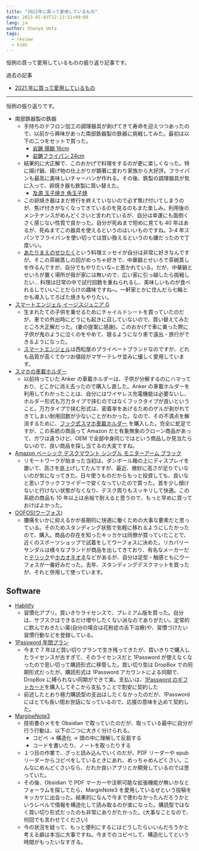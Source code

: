 ```yaml
---
title: "2022年に買って愛用しているもの"
date: 2023-01-03T22:13:51+09:00
lang: ja
author: Shunya Ueta
tags:
  - review
  - kids
---
```


恒例の買って愛用しているものの振り返り記事です。

過去の記事

- [2021 年に買って愛用しているもの](/posts/2022-01-07/)

---

恒例の振り返りです。

- 南部鉄器製の鉄器
  - 手持ちのテフロン加工の調理器具が剥げてきて寿命を迎えつつあったので、以前から興味があった南部鉄器製の鉄器に挑戦してみた。最初は以下の二つをセットで買った。
    - [岩鋳 揚鍋 16cm](https://amzn.to/3VyojF2)
    - [岩鋳フライパン 24cm](https://amzn.to/3vv1uaD)
  - 結果的に大正解で、このおかげで料理をするのが更に楽しくなった。特に揚げ鍋、揚げ物の仕上がりが顕著に変わり家族から大好評。フライパンも最高に美味しいチャーハンが作れる。その後、鉄製の調理器具が気に入って、卵焼き器も鉄製に買い替えた。
    - [及源 玉子焼き 角玉子焼](https://amzn.to/3jOjRoE)
  - この卵焼き器はまだ修行を終えていないので必ず焦げ付いてしまうのが、焦げ付きがなくなってきているのを見るのもまた楽しみ。利用後のメンテナンスがめんどくさいと言われているが、自分は幸運にも面倒くさく感じない性質で良かった。自分が死ぬまで短めに見ても 40 年はあるが、死ぬまでこの器具を使えるというのはいいものですね。3-4 年スパンでフライパンを使い切っては買い換えるというのも嫌だったので丁度いい。
  - [あたりまえのぜひたく](https://amzn.to/3VCC3yI)という料理エッセイが自分は非常に好きなんですが、そこの茶碗蒸しの回がめっちゃ好きで、中華鍋とせいろで茶碗蒸しを作るんですが、自分でもやりたいな~と惹かれている。だが、中華鍋とせいろが置く場所が我が家には無いので、広い家に引っ越したら挑戦したい... 料理は日常の中で試行回数を重ねられるし、美味しいものが食べれるしでいいことだらけの趣味ですね~。一軒家とかに住んだら七輪とかも導入してろばた焼きもやりたい。
- [スマートエンジェル イージスジュニア G](https://ca-sansho.co.jp/product/b-5009/)
  - 生まれたての子供を乗せるためにチャイルドシートを買っていたのだが、車での外出時にどうにも起きに召していないので、買い替えてみたところ大正解だった。(妻の提案に感謝)。このおかげで車に乗った際に子供が鬼のように泣くのをやめて、寝るようになり車で遠出・旅行ができるようになった。
  - [スマートエンジェル](https://www.24028.jp/smartangel/)は西松屋のプライベートブランドなのですが、どれも品質が高くてかつお値段がマザーテレサ並みに優しく愛用しています。
- [スマホの車載ホルダー](https://amzn.to/3CQiYm9)
  - 以前持っていた Anker の車載ホルダーは、子供が分解するのにハマっており、どこかに消え去ったので購入し直した。Anker の車載ホルダーを利用してわかったことは、自分にはワイヤレス充電機能は必要ないし、ホルダー形式も万力タイプで挟むのではなくフックタイプが良いということ。万力タイプで挟む形式は、密着率をあげるためのゲルが剥がれてきてしまい耐用回数が少ないことがわかった。なので、その不満点を解消するために、[フック式スマホ車載ホルダー](https://amzn.to/3jM53Xy) を購入した。完全に蛇足ですが、この系統の商品って Amazon だと有象無象のクローン商品があって、ガワは違うけど、OEM で全部中身同じではという商品しか見当たらないので、良い商品を探し当てるの大変ですね。
- [Amazon ベーシック デスクマウント シングル モニターアーム ブラック](https://amzn.to/3vxmptW)
  - リモートワークが始まった当初は、ダンボール箱の上にディスプレイを置いて、高さを底上げしてたんですが、最近、微妙に高さが足りていないのが気になってきた。日々使うものだからもっと投資しても、良いなと思いブラックフライデーで安くなっていたので買った。首を少し傾けないと行けない状態がなくなり、デスク周りもスッキリして快適。この系統の商品も 10 年以上は余裕で耐えると思うので、もっと早めに買っておけばよかった。
- [OOFOS(ウーフォス)](https://amzn.to/3i4TD0z)
  - 腰痛をいかに抑えるかが長期的に快適に働くための大事な要素だと思っている。そのためスタンディング状態で気軽に移れるようにしたかったので、購入。商品の存在を知ったキッカケは同僚が買っていたことで、近くのスポーツショップで試着をしてウーフォスに決めた。リカバリーサンダルは様々なブランドが商品を出してきており、有名なメーカーだと[テリック](https://amzn.to/3Z5oKtp)や[ホカオネオネ](https://amzn.to/3i4TQ3R)などがあるが、自分は足型・触感ともにウーフォスが一番好みだった。去年、スタンディングデスクマットを買ったが、それと併用して使っています。

## Software

- [Habitify](https://www.habitify.me/)
  - 習慣化アプリ。買いきりライセンスで、プレミアム版を買った。自分は、サブスクはできるだけ増やしたくない派なのでありがたい。定常的に飲んでおきたい薬(自分の場合は花粉症の舌下治療)や、習慣づけたい習慣行動などを登録している。
- [1Password 年間プラン](https://1password.com/jp/sign-up/)
  - 今まで 7 年ほど買い切りプランで生き残ってきたが、買いきりで購入したライセンスが古すぎて、そのライセンスだと 1Password が使えなくなったので思い切って購読形式に移管した。買い切り型は DropBox での同期形式だったが、購読形式は 1Password アカウントによる同期で、DropBox に縛られない同期ができて楽。支払いは、[1Password のギフトカード](https://1password.com/jp/giftcards/)を購入してそこから支払うことで割安に契約した
  - 前述したとおり極力購読型の支出はしたくなかったのだが、1Password にはとても長い間お世話になっているので、応援の意味を込めて契約した。
- [MargineNote3](https://www.marginnote.com/)
  - 技術書のメモを Obsidian で取っていたのだが、取っている最中に自分が行う行動は、以下の二つに大きく分けられる。
    - コピペ → 構造化 → 頭の中に理解して反芻する
    - コードを書いたり、ノートを取ったりする
  - １つ目の作業で、ざっと読み込んでいくのだが、PDF リーダーや epub リーダーからコピペをしているときにあれ、めっちゃめんどくさい。こんなにめんどくさいなら、だれか良いアプリとか開発しているのでは思っていた。
  - その後、Obsidian で PDF マーカーや注釈可能な拡張機能が無いかなとフォーラムを探してたら、MarginNote3 を愛用しているぜという投稿をキッカケに出会った。結果的になんで今まで使わなかったんだろうかというレベルで情報を構造化して読み取るのが楽になった。購読型ではなく買い切り形式だったのも非常にありがたかった。(大事なことなので、何回でも言わせてください)
  - 今の状況を疑って、もっと便利にするにはどうしたらいいんだろうかと考える癖は本当に大事ですね。今までのコピペして、構造化してという時間がもったいなすぎる。
